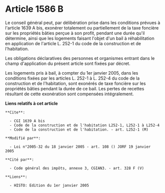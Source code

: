 # Article 1586 B

Le conseil général peut, par délibération prise dans les conditions prévues à l'article 1639 A bis, exonérer totalement ou
partiellement de la taxe foncière sur les propriétés bâties perçue à son profit, pendant une durée qu'il détermine, ainsi que
les logements faisant l'objet d'un bail à réhabilitation en application de l'article L. 252-1 du code de la construction et
de l'habitation.

Les obligations déclaratives des personnes et organismes entrant dans le champ d'application du présent article sont fixées
par décret.

Les logements pris à bail, à compter du 1er janvier 2005, dans les conditions fixées par les articles L. 252-1 à L. 252-4 du
code de la construction et de l'habitation, sont exonérés de taxe foncière sur les propriétés bâties pendant la durée de ce
bail. Les pertes de recettes résultant de cette exonération sont compensées intégralement.

**Liens relatifs à cet article**

	**Cite**:

	  - CGI 1639 A bis
	  - Code de la construction et de l'habitation L252-1, L252-1 à L252-4
	  - Code de la construction et de l'habitation. - art. L252-1 (M)

	**Modifié par**:

	  - Loi n°2005-32 du 18 janvier 2005 - art. 108 () JORF 19 janvier 2005

	**Cité par**:

	  - Code général des impôts, annexe 3, CGIAN3. - art. 328 F (V)

	**Liens**:

	  - HISTO: Edition du 1er janvier 2005
